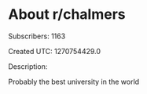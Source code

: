 # About r/chalmers

Subscribers: 1163

Created UTC: 1270754429.0

Description:

Probably the best university in the world

